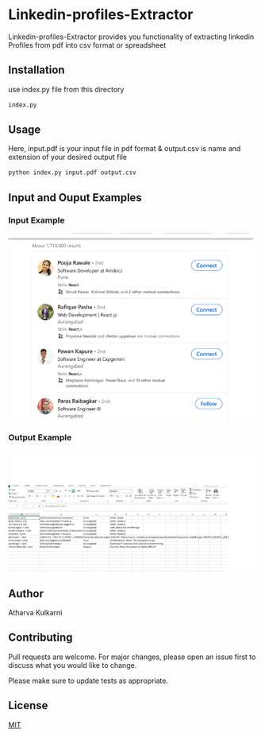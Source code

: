 # Linkedin-profiles-Extractor

Linkedin-profiles-Extractor provides you functionality of extracting linkedin Profiles from pdf into csv format or spreadsheet

## Installation
use index.py file from this directory

```bash
index.py
```

## Usage

Here,
input.pdf is your input file in pdf format &
output.csv is name and extension of your desired output file

```bash
python index.py input.pdf output.csv
```

## Input and Ouput Examples

### Input Example

![input pdf](inputFormatPic.png?raw=true "Title")

### Output Example

![input pdf](viewOutputImage.png?raw=true "Title")

## Author
Atharva Kulkarni

## Contributing
Pull requests are welcome. For major changes, please open an issue first to discuss what you would like to change.

Please make sure to update tests as appropriate.

## License
[MIT](https://choosealicense.com/licenses/mit/)



